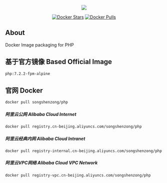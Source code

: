 <p align="center"><a href="https://songshenzong.com" target="_blank"><img src="https://songshenzong.com/images/logo.png"></a></p>

<p align="center">
<a href="https://hub.docker.com/r/songshenzong/php/"><img src="https://img.shields.io/docker/pulls/songshenzong/php.svg?style=flat-square" alt="Docker Stars"></a>
<a href="https://hub.docker.com/r/songshenzong/php/"><img src="https://img.shields.io/docker/stars/songshenzong/php.svg?style=flat-square" alt="Docker Pulls"></a>
</p>

## About
Docker Image packaging for PHP


## 基于官方镜像 Based Official Image

```bash
php:7.2.2-fpm-alpine
```

  

## 官网 Docker

```bash
docker pull songshenzong/php
```

  
  

##### 阿里云公网 Alibaba Cloud Internet

```bash
docker pull registry.cn-beijing.aliyuncs.com/songshenzong/php
```
  
  
  

##### 阿里云经典内网 Alibaba Cloud Intranet

```bash
docker pull registry-internal.cn-beijing.aliyuncs.com/songshenzong/php
```
  
  
  
##### 阿里云VPC网络 Alibaba Cloud VPC Network

```bash
docker pull registry-vpc.cn-beijing.aliyuncs.com/songshenzong/php
```
